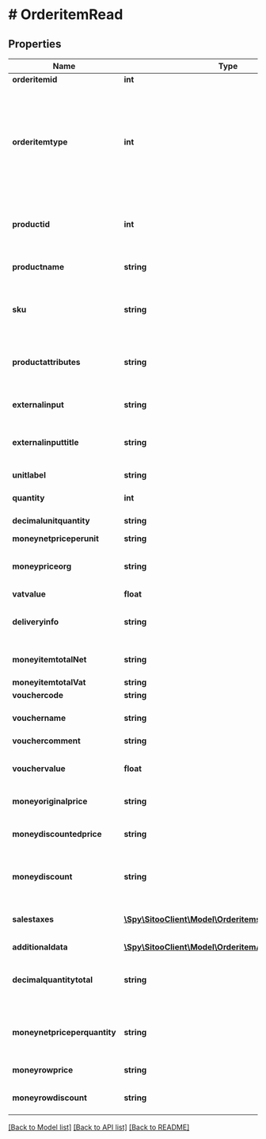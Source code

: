 # # OrderitemRead

## Properties

Name | Type | Description | Notes
------------ | ------------- | ------------- | -------------
**orderitemid** | **int** | Order item ID. | [optional]
**orderitemtype** | **int** | Order item type.  Note that item of type Discount needs to be preceded by one of type Product (to which it belongs) and the field moneyrowdiscount should be used to set the value of the discount. | [optional]
**productid** | **int** | Product ID. Backlink to a product. NOTE! The product ID may no longer exist in the system. | [optional]
**productname** | **string** | Product Name. The title for the product at the time of the order. |
**sku** | **string** | Stock-keeping unit (ie. the article number) for the product at the time of the order. | [optional]
**productattributes** | **string** | Product variant data (eg. \&quot;Color: Red, Size: M\&quot;) for the product at the time of the order. | [optional]
**externalinput** | **string** | Text entered by buyer (eg. text on a custom made t-shirt). | [optional]
**externalinputtitle** | **string** | Title for text entered by buyer (eg. \&quot;Your t-shirt text\&quot;). | [optional]
**unitlabel** | **string** | Unit (typically empty) (eg. \&quot;kg\&quot;). | [optional]
**quantity** | **int** | Quantity, the number of items. |
**decimalunitquantity** | **string** | Unit quantity if applicable, else null | [optional]
**moneynetpriceperunit** | **string** | Net price per unit. | [optional]
**moneypriceorg** | **string** | Regular net price of product per unit. (Suggested Retail Price) | [optional]
**vatvalue** | **float** | VAT percentage. | [optional]
**deliveryinfo** | **string** | Delivery info is information sent to the customer after the purchase. | [optional]
**moneyitemtotalNet** | **string** | Net total (eg. $netpriceperunit * quantity). | [optional]
**moneyitemtotalVat** | **string** | Vat total. | [optional]
**vouchercode** | **string** | Voucher code. | [optional]
**vouchername** | **string** | Voucher name. The name shown when the code is applied. | [optional]
**vouchercomment** | **string** | Voucher comment. | [optional]
**vouchervalue** | **float** | Value of voucher. Percentage or fixed sum depending on ispercentage. | [optional]
**moneyoriginalprice** | **string** | Original price net per unit. | [optional]
**moneydiscountedprice** | **string** | Discounted price per unit. Only set if moneyoriginalprice is set. | [optional]
**moneydiscount** | **string** | Discount value per unit. Only set if moneyoriginalprice is set. | [optional]
**salestaxes** | [**\Spy\SitooClient\Model\OrderitemsalestaxRead[]**](OrderitemsalestaxRead.md) | Array of orderitemsalestax applied to this orderitem. | [optional]
**additionaldata** | [**\Spy\SitooClient\Model\OrderitemAdditionaldataRead**](OrderitemAdditionaldataRead.md) |  | [optional]
**decimalquantitytotal** | **string** | Extended field. The total quantity. i.e. quantity x decimalunitquantity (or 1 if null) | [optional]
**moneynetpriceperquantity** | **string** | Extended field. Net price per quantity. i.e. moneynetpriceperunit x decimalunitquantity (or 1 if null) | [optional]
**moneyrowprice** | **string** | Total Row Price. (Only used for POST/PUT) | [optional]
**moneyrowdiscount** | **string** | Total Row Discount. (Only used for POST/PUT) | [optional]

[[Back to Model list]](../../README.md#models) [[Back to API list]](../../README.md#endpoints) [[Back to README]](../../README.md)
